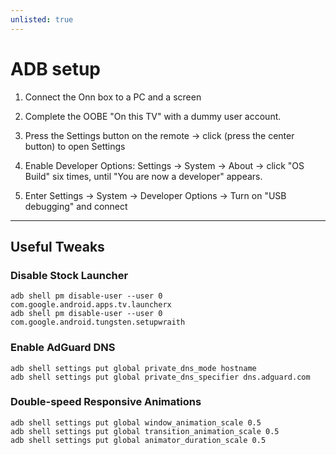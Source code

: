 ```yaml
---
unlisted: true
---
```


# ADB setup

1. Connect the Onn box to a PC and a screen
  
2. Complete the OOBE "On this TV" with a dummy user account. 
  
3. Press the Settings button on the remote -> click (press the center button) to open Settings 

4. Enable Developer Options: Settings -> System -> About -> click "OS Build" six times, until "You are now a developer" appears.

5. Enter Settings -> System -> Developer Options -> Turn on "USB debugging" and connect                    

----

## Useful Tweaks

### Disable Stock Launcher
```
adb shell pm disable-user --user 0 com.google.android.apps.tv.launcherx
adb shell pm disable-user --user 0 com.google.android.tungsten.setupwraith
```


### Enable AdGuard DNS
```
adb shell settings put global private_dns_mode hostname
adb shell settings put global private_dns_specifier dns.adguard.com
```

### Double-speed Responsive Animations
```
adb shell settings put global window_animation_scale 0.5
adb shell settings put global transition_animation_scale 0.5
adb shell settings put global animator_duration_scale 0.5
```
